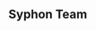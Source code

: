 ## Syphon Team

<!--

**Here are some ideas to get you started:**

🙋‍♀️ We make plugins for PMMP and Nukkit
🌈 No contribution guidelines for now
🍿 Fun facts - we don't work in studio or something 

-->                          
